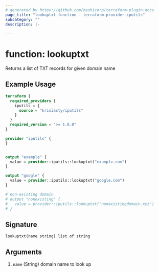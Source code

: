 ```yaml
---
# generated by https://github.com/hashicorp/terraform-plugin-docs
page_title: "lookuptxt function - terraform-provider-iputils"
subcategory: ""
description: |-
  
---
```


# function: lookuptxt

Returns a list of TXT records for given domain name

## Example Usage

```terraform
terraform {
  required_providers {
    iputils = {
      source = "krisiasty/iputils"
    }
  }
  required_version = ">= 1.8.0"
}

provider "iputils" {
}


output "example" {
  value = provider::iputils::lookuptxt("example.com")
}

output "google" {
  value = provider::iputils::lookuptxt("google.com")
}

# non-existing domain
# output "nonexisting" {
#   value = provider::iputils::lookuptxt("nonexistingdomain.xyz")
# }
```

## Signature

<!-- signature generated by tfplugindocs -->
```text
lookuptxt(name string) list of string
```

## Arguments

<!-- arguments generated by tfplugindocs -->
1. `name` (String) domain name to look up
